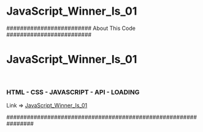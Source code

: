 # JavaScript_Winner_Is_01
<p>######################### About This Code #########################</p>
<h1>JavaScript_Winner_Is_01</h1>
<br>
<h3>HTML - CSS - JAVASCRIPT - API - LOADING</h3>
Link => <a href="https://shahramdbi.github.io/JavaScript_Winner_Is_01/" target="_blank" >JavaScript_Winner_Is_01</a>
<br>
<p>################################################################</p>
